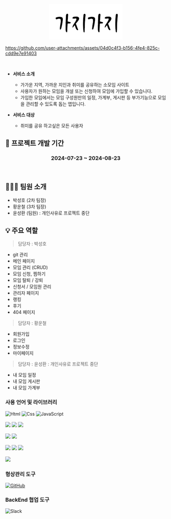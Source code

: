 <div align=center> <img src="./src/images/logo2.png" ></div>

https://github.com/user-attachments/assets/04d0c4f3-b156-4fe4-825c-cdd9e7e91403

<br>

- **서비스 소개**

  - 가가운 지역, 가까운 지인과 취미를 공유하는 소모임 사이트
  - 사용자가 원하는 모임을 개설 또는 신청하여 모임에 가입할 수 있습니다.
  - 가입한 모임에서는 모임 구성원만의 일정, 가계부, 게시판 등 부가기능으로 모임을 관리할 수 있도록 돕는 앱입니다.
    <br>

- **서비스 대상**
  - 취미를 공유 하고싶은 모든 사용자

## 📆 프로젝트 개발 기간

<h3 align=center> 2024-07-23 ~ 2024-08-23 </h3>
<br/>

## 👨‍👦‍👦 팀원 소개

- 박성호 (2차 팀장)
- 황운철 (3차 팀장)
- 윤성환 (팀원) : 개인사유로 프로젝트 중단
  <br/>

## 💡 주요 역할

> 담당자 : 박성호

- git 관리
- 메인 페이지
- 모임 관리 (CRUD)
- 모임 신청, 찜하기
- 모임 탈퇴 / 강퇴
- 신청서 / 모임원 관리
- 관리자 페이지
- 랭킹
- 후기
- 404 페이지

> 담당자 : 황운철

- 회원가입
- 로그인
- 정보수정
- 마이페이지

> 담당자 : 윤성환 : 개인사유로 프로젝트 중단

- 내 모임 일정
- 내 모임 게시판
- 내 모임 가계부

### 사용 언어 및 라이브러리

<div>
<img alt="Html" src ="https://img.shields.io/badge/HTML-E34F26.svg?&style=for-the-badge&logo=HTML&logoColor=white"/>

<img alt="Css" src ="https://img.shields.io/badge/CSS-1572B6.svg?&style=for-the-badge&logo=CSS&logoColor=white"/>

<img alt="JavaScript" src ="https://img.shields.io/badge/JavaScriipt-F7DF1E.svg?&style=for-the-badge&logo=JavaScript&logoColor=black"/>
</div>
<br/>
<div>
<img src="https://img.shields.io/badge/react.js-61DAFB?style=for-the-badge&logo=react&logoColor=black"/>

<!-- <img src="https://img.shields.io/badge/sass-CC6699?style=for-the-badge&logo=Sass&logoColor=white"> -->

<img src="https://img.shields.io/badge/emotion-cc6ac4?style=for-the-badge&logo=emotion&logoColor=white">
<img src="https://img.shields.io/badge/resetCss-black?style=for-the-badge&logo=resetCss&logoColor=white">
</div>
<br/>
<div>

<img src="https://img.shields.io/badge/axios-5A29E4?style=for-the-badge&logo=axios&logoColor=white">

<img src="https://img.shields.io/badge/react router-CA4245?style=for-the-badge&logo=reactrouter&logoColor=white">
</div>
<br/>
<div>
  <img src="https://img.shields.io/badge/figma-F24E1E?style=for-the-badge&logo=figma&logoColor=white">
  <img src="https://img.shields.io/badge/notion-000000?style=for-the-badge&logo=notion&logoColor=white">
  <img src="https://img.shields.io/badge/Eslint-4B32C3?style=for-the-badge&logo=Eslint&logoColor=white">
</div>
<br/>
<div>
   <img src="https://img.shields.io/badge/Prettier-F7B93E?style=for-the-badge&logo=Prettier&logoColor=white">
</div>

### 형상관리 도구

<a href = "https://github.com/shparknr11/gazigazi"><img alt="GitHub" src ="https://img.shields.io/badge/GitHub-181717.svg?&style=for-the-badge&logo=GitHub&logoColor=white"/>
</a>

### BackEnd 협업 도구

<img alt="Slack" src ="https://img.shields.io/badge/Slack-4A154B.svg?&style=for-the-badge&logo=Slack&logoColor=white"/>

<!-- ### 사용언어 비율

<img src="./src/images/useLang.png"> -->
